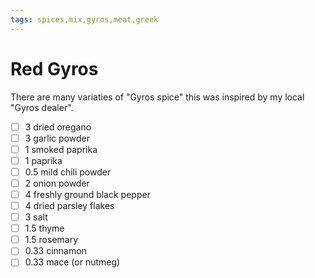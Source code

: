 ```yaml
---
tags: spices,mix,gyros,meat,greek
---
```


# Red Gyros

There are many variaties of "Gyros spice" this was inspired by my local "Gyros dealer". 

- [ ] 3 dried oregano
- [ ] 3 garlic powder
- [ ] 1 smoked paprika
- [ ] 1 paprika
- [ ] 0.5 mild chili powder
- [ ] 2 onion powder
- [ ] 4 freshly ground black pepper
- [ ] 4 dried parsley flakes
- [ ] 3 salt
- [ ] 1.5 thyme
- [ ] 1.5 rosemary
- [ ] 0.33 cinnamon
- [ ] 0.33 mace (or nutmeg)

